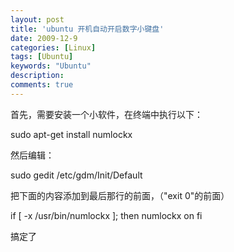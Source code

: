 ```yaml
---
layout: post
title: 'ubuntu 开机自动开启数字小键盘'
date: 2009-12-9
categories: [Linux]
tags: [Ubuntu]
keywords: "Ubuntu"
description: 
comments: true
---
```


首先，需要安装一个小软件，在终端中执行以下：

 sudo apt-get install numlockx

然后编辑：

 sudo gedit /etc/gdm/Init/Default

把下面的内容添加到最后那行的前面，（"exit 0"的前面）

 if [ -x /usr/bin/numlockx ]; then
 numlockx on
 fi


搞定了
